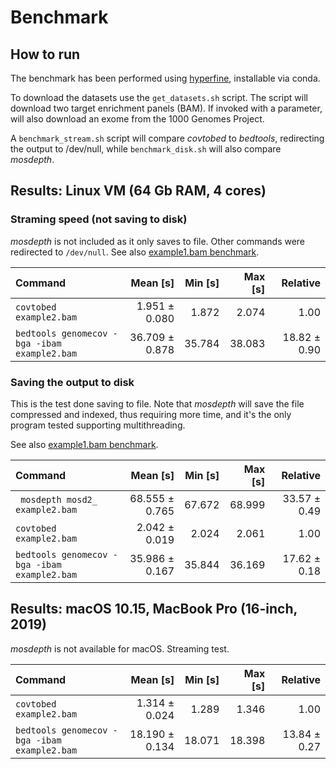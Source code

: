 # Benchmark

## How to run

The benchmark has been performed using [hyperfine](https://github.com/sharkdp/hyperfine), installable via conda.

To download the datasets use the `get_datasets.sh` script. 
The script will download two target enrichment panels (BAM).
If invoked with a parameter, will also download an exome from the 1000 Genomes Project.

A `benchmark_stream.sh` script will compare _covtobed_ to _bedtools_, redirecting the output to /dev/null,
while `benchmark_disk.sh` will also compare _mosdepth_.

## Results: Linux VM (64 Gb RAM, 4 cores)

### Straming speed (not saving to disk)

_mosdepth_ is not included as it only saves to file. Other commands were redirected to `/dev/null`.
See also [example1.bam benchmark](stream/benchmarkStream_example1.md). 

| Command | Mean [s] | Min [s] | Max [s] | Relative |
|:---|---:|---:|---:|---:|
| `covtobed example2.bam` | 1.951 ± 0.080 | 1.872 | 2.074 | 1.00 |
| `bedtools genomecov -bga -ibam example2.bam` | 36.709 ± 0.878 | 35.784 | 38.083 | 18.82 ± 0.90 |



### Saving the output to disk

This is the test done saving to file. 
Note that _mosdepth_ will save the file compressed and indexed, thus requiring more time, 
and it's the only program tested supporting multithreading. 

See also [example1.bam benchmark](disk/benchmark2_example1.md).

| Command | Mean [s] | Min [s] | Max [s] | Relative |
|:---|---:|---:|---:|---:|
| ` mosdepth mosd2_ example2.bam` | 68.555 ± 0.765 | 67.672 | 68.999 | 33.57 ± 0.49 |
| `covtobed example2.bam` | 2.042 ± 0.019 | 2.024 | 2.061 | 1.00 |
| `bedtools genomecov -bga -ibam example2.bam` | 35.986 ± 0.167 | 35.844 | 36.169 | 17.62 ± 0.18 |

## Results: macOS 10.15, MacBook Pro (16-inch, 2019)

_mosdepth_ is not available for macOS. 
Streaming test.

| Command | Mean [s] | Min [s] | Max [s] | Relative |
|:---|---:|---:|---:|---:|
| `covtobed example2.bam` | 1.314 ± 0.024 | 1.289 | 1.346 | 1.00 |
| `bedtools genomecov -bga -ibam example2.bam` | 18.190 ± 0.134 | 18.071 | 18.398 | 13.84 ± 0.27 |
